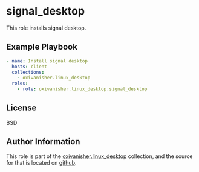 signal_desktop
==============

This role installs signal desktop.

Example Playbook
----------------
```yaml
- name: Install signal desktop
  hosts: client
  collections:
    - oxivanisher.linux_desktop
  roles:
    - role: oxivanisher.linux_desktop.signal_desktop
```

License
-------

BSD

Author Information
------------------

This role is part of the [oxivanisher.linux_desktop](https://galaxy.ansible.com/ui/repo/published/oxivanisher/linux_desktop/) collection, and the source for that is located on [github](https://github.com/oxivanisher/collection-linux_desktop).

